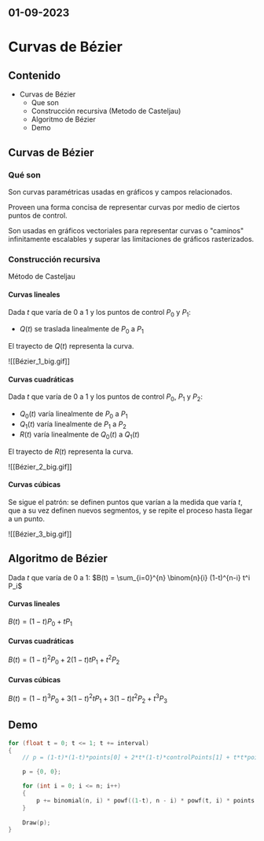 01-09-2023
---
# Curvas de Bézier

## Contenido
- Curvas de Bézier
	- Que son
	- Construcción recursiva (Metodo de Casteljau)
	- Algoritmo de Bézier
	- Demo

## Curvas de Bézier
### Qué son
Son curvas paramétricas usadas en gráficos y campos relacionados.

Proveen una forma concisa de representar curvas por medio de ciertos puntos de control.

Son usadas en gráficos vectoriales para representar curvas o "caminos" infinitamente escalables y superar las limitaciones de gráficos rasterizados.

### Construcción recursiva
Método de Casteljau

#### Curvas lineales
Dada $t$ que varía de 0 a 1 y los puntos de control $P_0$ y $P_1$:
- $Q(t)$ se traslada linealmente de $P_0$ a $P_1$

El trayecto de $Q(t)$ representa la curva.

![[Bézier_1_big.gif]]

#### Curvas cuadráticas
Dada $t$ que varía de 0 a 1 y los puntos de control $P_0$, $P_1$ y $P_2$:
- $Q_0(t)$ varía linealmente de $P_0$ a $P_1$
- $Q_1(t)$ varía linealmente de $P_1$ a $P_2$
- $R(t)$ varía linealmente de $Q_0(t)$ a $Q_1(t)$

El trayecto de $R(t)$ representa la curva.

![[Bézier_2_big.gif]]

#### Curvas cúbicas
Se sigue el patrón: se definen puntos que varían a la medida que varía $t$, que a su vez definen nuevos segmentos, y se repite el proceso hasta llegar a un punto.

![[Bézier_3_big.gif]]

## Algoritmo de Bézier
Dada $t$ que varía de 0 a 1:
$B(t) = \sum_{i=0}^{n} \binom{n}{i} (1-t)^{n-i} t^i P_i$

#### Curvas lineales
$B(t) = (1-t) P_0 + t P_1$

#### Curvas cuadráticas
$B(t) = (1-t)^2 P_0 + 2(1-t) t P_1 + t^2 P_2$

#### Curvas cúbicas
$B(t) = (1-t)^3 P_0 + 3(1-t)^2 t P_1 + 3 (1-t) t^2 P_2 + t^3 P_3$

## Demo
```cpp
for (float t = 0; t <= 1; t += interval)
{
	// p = (1-t)*(1-t)*points[0] + 2*t*(1-t)*controlPoints[1] + t*t*points[2];

	p = {0, 0};

	for (int i = 0; i <= n; i++)
	{
		p += binomial(n, i) * powf((1-t), n - i) * powf(t, i) * points[i];
	}
	
	Draw(p);
}
```